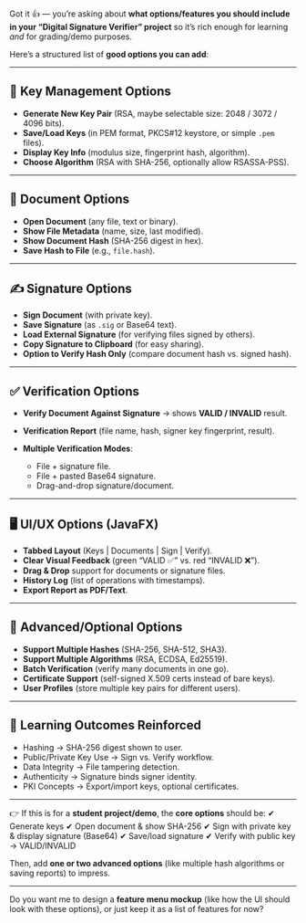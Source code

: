 Got it 👍 — you’re asking about **what options/features you should include in your “Digital Signature Verifier” project** so it’s rich enough for learning *and* for grading/demo purposes.

Here’s a structured list of **good options you can add**:

---

## 🔑 Key Management Options

* **Generate New Key Pair** (RSA, maybe selectable size: 2048 / 3072 / 4096 bits).
* **Save/Load Keys** (in PEM format, PKCS#12 keystore, or simple `.pem` files).
* **Display Key Info** (modulus size, fingerprint hash, algorithm).
* **Choose Algorithm** (RSA with SHA-256, optionally allow RSASSA-PSS).

---

## 📄 Document Options

* **Open Document** (any file, text or binary).
* **Show File Metadata** (name, size, last modified).
* **Show Document Hash** (SHA-256 digest in hex).
* **Save Hash to File** (e.g., `file.hash`).

---

## ✍️ Signature Options

* **Sign Document** (with private key).
* **Save Signature** (as `.sig` or Base64 text).
* **Load External Signature** (for verifying files signed by others).
* **Copy Signature to Clipboard** (for easy sharing).
* **Option to Verify Hash Only** (compare document hash vs. signed hash).

---

## ✅ Verification Options

* **Verify Document Against Signature** → shows **VALID / INVALID** result.
* **Verification Report** (file name, hash, signer key fingerprint, result).
* **Multiple Verification Modes**:

    * File + signature file.
    * File + pasted Base64 signature.
    * Drag-and-drop signature/document.

---

## 🖥️ UI/UX Options (JavaFX)

* **Tabbed Layout** (Keys | Documents | Sign | Verify).
* **Clear Visual Feedback** (green “VALID ✅” vs. red “INVALID ❌”).
* **Drag & Drop** support for documents or signature files.
* **History Log** (list of operations with timestamps).
* **Export Report as PDF/Text**.

---

## 🚀 Advanced/Optional Options

* **Support Multiple Hashes** (SHA-256, SHA-512, SHA3).
* **Support Multiple Algorithms** (RSA, ECDSA, Ed25519).
* **Batch Verification** (verify many documents in one go).
* **Certificate Support** (self-signed X.509 certs instead of bare keys).
* **User Profiles** (store multiple key pairs for different users).

---

## 🎯 Learning Outcomes Reinforced

* Hashing → SHA-256 digest shown to user.
* Public/Private Key Use → Sign vs. Verify workflow.
* Data Integrity → File tampering detection.
* Authenticity → Signature binds signer identity.
* PKI Concepts → Export/import keys, optional certificates.

---

👉 If this is for a **student project/demo**, the **core options** should be:
✔ Generate keys
✔ Open document & show SHA-256
✔ Sign with private key & display signature (Base64)
✔ Save/load signature
✔ Verify with public key → VALID/INVALID

Then, add **one or two advanced options** (like multiple hash algorithms or saving reports) to impress.

---

Do you want me to design a **feature menu mockup** (like how the UI should look with these options), or just keep it as a list of features for now?
